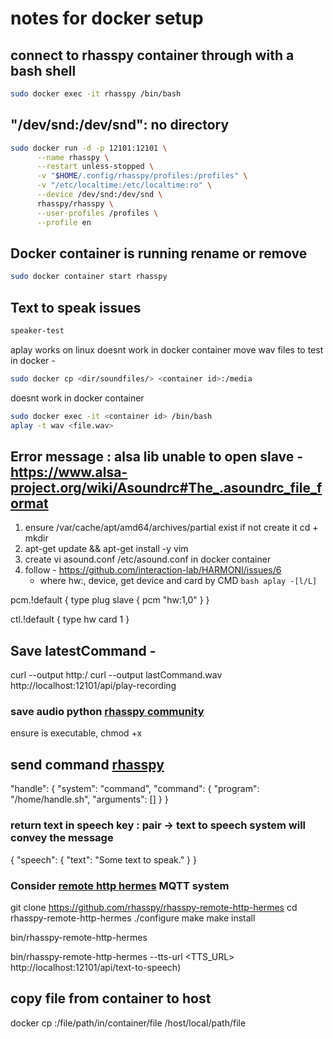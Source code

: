 # notes for docker setup 


## connect to rhasspy container through with a bash shell

```bash
sudo docker exec -it rhasspy /bin/bash
```

## "/dev/snd:/dev/snd": no directory
```bash
sudo docker run -d -p 12101:12101 \
      --name rhasspy \
      --restart unless-stopped \
      -v "$HOME/.config/rhasspy/profiles:/profiles" \
      -v "/etc/localtime:/etc/localtime:ro" \
      --device /dev/snd:/dev/snd \
      rhasspy/rhasspy \
      --user-profiles /profiles \
      --profile en
``` 

## Docker container is running rename or remove

```bash
sudo docker container start rhasspy
```

## Text to speak issues

```bash
speaker-test
```

aplay works on linux doesnt work in docker container
move wav files to test in docker - 

```bash
sudo docker cp <dir/soundfiles/> <container id>:/media
```

doesnt work in docker container 

```bash
sudo docker exec -it <container id> /bin/bash
aplay -t wav <file.wav>
```

## Error message : alsa lib unable to open slave - https://www.alsa-project.org/wiki/Asoundrc#The_.asoundrc_file_format

1. ensure /var/cache/apt/amd64/archives/partial exist if not create it cd + mkdir
2. apt-get update && apt-get install -y vim
3. create vi asound.conf /etc/asound.conf in docker container  
4. follow - https://github.com/interaction-lab/HARMONI/issues/6 
	- where hw:<card>, device, get device and card by CMD ```bash
	aplay -[l/L]```

pcm.!default {
        type plug 
        slave {
                pcm "hw:1,0"
        }
}

ctl.!default {
        type hw
        card 1
}

## Save latestCommand - 
curl --output <filename> http:<localhost><port>/<api-endpoint>
curl --output lastCommand.wav http://localhost:12101/api/play-recording


### save audio python [rhasspy community](https://community.rhasspy.org/t/how-to-save-the-last-spoken-command-to-an-audio-file-and-access-it/1184/4)

ensure <program> is executable, chmod +x <program>
## send command [rhasspy](https://rhasspy.readthedocs.io/en/latest/intent-handling/#command)
"handle": {
  "system": "command",
  "command": {
      "program": "/home/handle.sh",
      "arguments": []
  }
}

### return text in speech key : pair -> text to speech system will convey the message
{
  "speech": {
    "text": "Some text to speak."
  }
}

### Consider [remote http hermes](https://github.com/rhasspy/rhasspy-remote-http-hermes) MQTT system

git clone https://github.com/rhasspy/rhasspy-remote-http-hermes
cd rhasspy-remote-http-hermes
./configure
make
make install


bin/rhasspy-remote-http-hermes <ARGS>

bin/rhasspy-remote-http-hermes --tts-url <TTS_URL>
http://localhost:12101/api/text-to-speech)


## copy file from container to host
docker cp <containerId>:/file/path/in/container/file /host/local/path/file